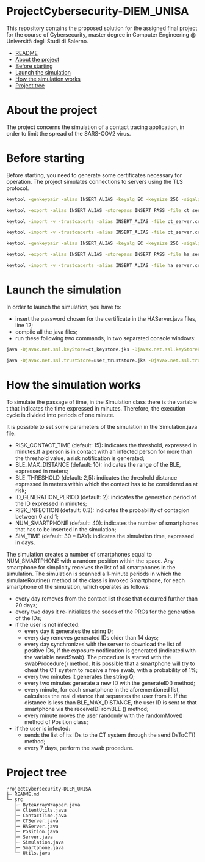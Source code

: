 # ProjectCybersecurity-DIEM_UNISA

This repository contains the proposed solution for the assigned final project for the course of Cybersecurity, master degree in Computer Engineering @ Università degli Studi di Salerno.

- [README](#ProjectCybersecurity-DIEM_UNISA)
- [About the project](#About-the-project)
- [Before starting](#Before-starting)
- [Launch the simulation](#Launch-the-simulation)
- [How the simulation works](#How-the-simulation-works)
- [Project tree](#Project-tree)

# About the project

The project concerns the simulation of a contact tracing application, in order to limit the spread of the SARS-COV2 virus.

# Before starting


Before starting, you need to generate some certificates necessary for operation. The project simulates connections to servers using the TLS protocol.

``` bash
keytool -genkeypair -alias INSERT_ALIAS -keyalg EC -keysize 256 -sigalg SHA256withECDSA  -validity 365 -storetype JKS -keystore ct_keystore.jks -storepass INSERT_PASS
``` 

``` bash
keytool -export -alias INSERT_ALIAS -storepass INSERT_PASS -file ct_server.cer -keystore ct_keystore.jks
```

``` bash
keytool -import -v -trustcacerts -alias INSERT_ALIAS -file ct_server.cer -keystore user_truststore.jks -keypass INSERT_PASS -storepass INSERT_PASS
``` 

``` bash
keytool -import -v -trustcacerts -alias INSERT_ALIAS -file ct_server.cer -keystore ha_truststore.jks -keypass INSERT_PASS -storepass INSERT_PASS
``` 

``` bash
keytool -genkeypair -alias INSERT_ALIAS -keyalg EC -keysize 256 -sigalg SHA256withECDSA  -validity 365 -storetype JKS -keystore ha_keystore.jks -storepass INSERT_PASS
``` 

``` bash
keytool -export -alias INSERT_ALIAS -storepass INSERT_PASS -file ha_server.cer -keystore ha_keystore.jks
``` 

``` bash
keytool -import -v -trustcacerts -alias INSERT_ALIAS -file ha_server.cer -keystore ct_truststore.jks -keypass INSERT_PASS -storepass INSERT_PASS
``` 

# Launch the simulation

In order to launch the simulation, you have to:
- insert the password chosen for the certificate in the HAServer.java files, line 12;
- compile all the java files;
- run these following two commands, in two separated console windows:

``` bash
java -Djavax.net.ssl.keyStore=ct_keystore.jks -Djavax.net.ssl.keyStorePassword=INSERT_PASS -Djavax.net.ssl.trustStore=ct_truststore.jks -Djavax.net.ssl.trustStorePassword=INSERT_PASS CTServer
```

``` bash
java -Djavax.net.ssl.trustStore=user_truststore.jks -Djavax.net.ssl.trustStorePassword=INSERT_PASS Simulation
```

# How the simulation works

To simulate the passage of time, in the Simulation class there is the variable t that
indicates the time expressed in minutes. Therefore, the execution cycle is divided into periods of one minute.

It is possible to set some parameters of the simulation in the Simulation.java file:

- RISK_CONTACT_TIME (default: 15): indicates the threshold, expressed in minutes.If a person is in contact with an infected person for more than the threshold value, a risk notification is generated;
- BLE_MAX_DISTANCE (default: 10): indicates the range of the BLE, expressed in meters;
- BLE_THRESHOLD (default: 2,5): indicates the threshold distance expressed in meters
within which the contact has to be considered as at risk;
- ID_GENERATION_PERIOD (default: 2): indicates the generation period of the ID expressed in minutes;
- RISK_INFECTION (default: 0.3): indicates the probability of contagion between 0 and 1;
- NUM_SMARTPHONE (default: 40): indicates the number of smartphones that has to be inserted in the simulation;
- SIM_TIME (default: 30 * DAY): indicates the simulation time, expressed in days.

The simulation creates a number of smartphones equal to NUM_SMARTPHONE with a random position within the space. Any smartphone for simplicity receives the list of all smartphones in the simulation. The simulation is scanned a 1-minute periods in which the simulateRoutine() method of the class is invoked Smartphone, for each smartphone of the simulation, which operates as follows:

- every day removes from the contact list those that occurred further than 20 days;
- every two days it re-initializes the seeds of the PRGs for the generation of the IDs;
- if the user is not infected:
    - every day it generates the string D;
    - every day removes generated IDs older than 14 days;
    - every day synchronizes with the server to download the list of positive IDs,
if the exposure notification is generated (indicated with the variable
needSwab). The procedure is started with the swabProcedure() method. It is possible that a smartphone will try to cheat the CT system to receive a free swab, with a probability of 1%;
    - every two minutes it generates the string Q;
    - every two minutes generate a new ID with the generateID() method;
    - every minute, for each smartphone in the aforementioned list, calculates the
real distance that separates the user from it. If the distance is less than
BLE_MAX_DISTANCE, the user ID is sent to that smartphone
via the receiveIDFromBLE () method;
    - every minute moves the user randomly with the randomMove() method of Position class;
- if the user is infected:
    - sends the list of its IDs to the CT system through the sendIDsToCT() method;
    - every 7 days, perform the swab procedure.

# Project tree

```
ProjectCybersecurity-DIEM_UNISA
├─ README.md
└─ src
   ├─ ByteArrayWrapper.java
   ├─ ClientUtils.java
   ├─ ContactTime.java
   ├─ CTServer.java
   ├─ HAServer.java
   ├─ Position.java
   ├─ Server.java
   ├─ Simulation.java
   ├─ Smartphone.java
   └─ Utils.java

```